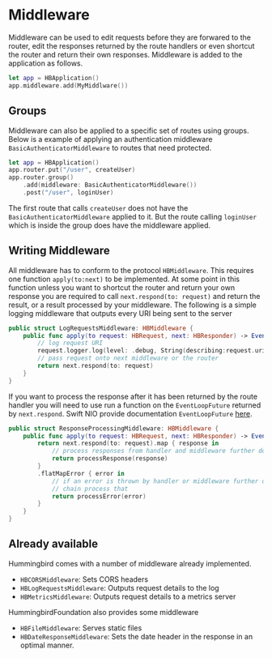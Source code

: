 #  Middleware

Middleware can be used to edit requests before they are forwared to the router, edit the responses returned by the route handlers or even shortcut the router and return their own responses. Middleware is added to the application as follows.

```swift
let app = HBApplication()
app.middleware.add(MyMiddlware())
```

## Groups

Middleware can also be applied to a specific set of routes using groups. Below is a example of applying an authentication middleware `BasicAuthenticatorMiddleware` to routes that need protected.

```swift
let app = HBApplication()
app.router.put("/user", createUser)
app.router.group()
    .add(middleware: BasicAuthenticatorMiddleware())
    .post("/user", loginUser)
```
The first route that calls `createUser` does not have the `BasicAuthenticatorMiddleware` applied to it. But the route calling `loginUser` which is inside the group does have the middleware applied.

## Writing Middleware

All middleware has to conform to the protocol `HBMiddleware`. This requires one function `apply(to:next)` to be implemented. At some point in this function unless you want to shortcut the router and return your own response you are required to call `next.respond(to: request)` and return the result, or a result processed by your middleware. The following is a simple logging middleware that outputs every URI being sent to the server

```swift
public struct LogRequestsMiddleware: HBMiddleware {
    public func apply(to request: HBRequest, next: HBResponder) -> EventLoopFuture<HBResponse> {
        // log request URI
        request.logger.log(level: .debug, String(describing:request.uri.path))
        // pass request onto next middleware or the router
        return next.respond(to: request)
    }
}
```

If you want to process the response after it has been returned by the route handler you will need to use run a function on the `EventLoopFuture` returned by `next.respond`. Swift NIO provide documentation `EventLoopFuture` [here](https://apple.github.io/swift-nio/docs/current/NIO/Classes/EventLoopFuture.html).
```swift
public struct ResponseProcessingMiddleware: HBMiddleware {
    public func apply(to request: HBRequest, next: HBResponder) -> EventLoopFuture<HBResponse> {
        return next.respond(to: request).map { response in
            // process responses from handler and middleware further down the chain
            return processResponse(response)
        }
        .flatMapError { error in
            // if an error is thrown by handler or middleware further down the 
            // chain process that
            return processError(error)
        }
    }
}
```

## Already available

Hummingbird comes with a number of middleware already implemented.

- `HBCORSMiddleware`: Sets CORS headers
- `HBLogRequestsMiddleware`: Outputs request details to the log
- `HBMetricsMiddleware`: Outputs request details to a metrics server

HummingbirdFoundation also provides some middleware

- `HBFileMiddleware`: Serves static files
- `HBDateResponseMiddleware`: Sets the date header in the response in an optimal manner. 

